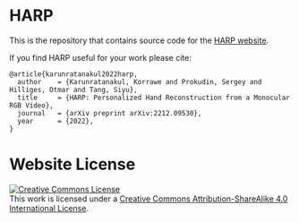 # HARP

This is the repository that contains source code for the [HARP website](https://korrawe.github.io/harp-page/).

If you find HARP useful for your work please cite:
```
@article{karunratanakul2022harp,
  author    = {Karunratanakul, Korrawe and Prokudin, Sergey and Hilliges, Otmar and Tang, Siyu},
  title     = {HARP: Personalized Hand Reconstruction from a Monocular RGB Video},
  journal   = {arXiv preprint arXiv:2212.09530},
  year      = {2022},
}
```

# Website License
<a rel="license" href="http://creativecommons.org/licenses/by-sa/4.0/"><img alt="Creative Commons License" style="border-width:0" src="https://i.creativecommons.org/l/by-sa/4.0/88x31.png" /></a><br />This work is licensed under a <a rel="license" href="http://creativecommons.org/licenses/by-sa/4.0/">Creative Commons Attribution-ShareAlike 4.0 International License</a>.
